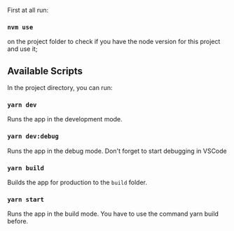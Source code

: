 First at all run:

### `nvm use`

on the project folder to check if you have the node version for this project and use it;

## Available Scripts

In the project directory, you can run:

### `yarn dev`

Runs the app in the development mode.<br />

### `yarn dev:debug`

Runs the app in the debug mode. Don't forget to start debugging in VSCode<br />

### `yarn build`

Builds the app for production to the `build` folder.<br />

### `yarn start`

Runs the app in the build mode. You have to use the command yarn build before.<br />
